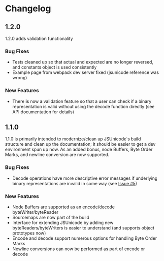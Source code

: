 # Changelog

## 1.2.0

1.2.0 adds validation functionality

### Bug Fixes

* Tests cleaned up so that actual and expected are no longer reversed, and constants object is used consistently
* Example page from webpack dev server fixed (jsunicode reference was wrong)

### New Features
* There is now a validation feature so that a user can check if a binary representation is valid without using the decode function directly (see API documentation for details)

## 1.1.0

1.1.0 is primarily intended to modernize/clean up JSUnicode's build structure and clean up the documentation; it should be easier to get a dev environment spun up now. As an added bonus, node Buffers, Byte Order Marks, and newline conversion are now supported.

### Bug Fixes

* Decode operations have more descriptive error messages if underlying binary representations are invalid in some way (see [Issue #5](https://github.com/JeremyRann/JSUnicode/issues/5))

### New Features

* Node Buffers are supported as an encode/decode byteWriter/byteReader
* Sourcemaps are now part of the build
* Interface for extending JSUnicode by adding new byteReaders/byteWriters is easier to understand (and supports object prototypes now)
* Encode and decode support numerous options for handling Byte Order Marks
* Newline conversions can now be performed as part of encode or decode

